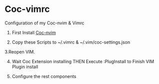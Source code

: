 # Coc-vimrc

Configuration of my Coc-nvim &amp; Vimrc

1. First Install [Coc-nvim](https://github.com/neoclide/coc.nvim)

2. Copy these Scripts to ~/.vimrc & ~/.vim/coc-settings.json

3.Reopen VIM.

4. Wait Coc Extension installing THEN Execute :PlugInstall to Finish VIM Plugin install

5. Configure the rest components
